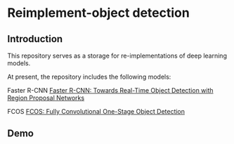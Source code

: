 # Reimplement-object detection
## Introduction
This repository serves as a storage for re-implementations of deep learning models. 

At present, the repository includes the following models:

  Faster R-CNN [Faster R-CNN: Towards Real-Time Object Detection with Region Proposal Networks](https://arxiv.org/abs/1506.01497)

  FCOS [FCOS: Fully Convolutional One-Stage Object Detection](https://arxiv.org/abs/1904.01355)

## Demo
